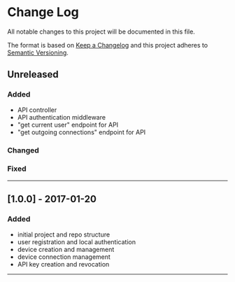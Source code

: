# Change Log

All notable changes to this project will be documented in this file.

The format is based on [Keep a Changelog](http://keepachangelog.com/) and this project adheres to [Semantic Versioning](http://semver.org/).

## Unreleased

### Added
* API controller
* API authentication middleware
* "get current user" endpoint for API
* "get outgoing connections" endpoint for API

### Changed

### Fixed

---

## [1.0.0] - 2017-01-20

### Added
* initial project and repo structure
* user registration and local authentication
* device creation and management
* device connection management
* API key creation and revocation

---
